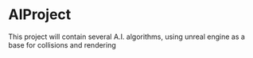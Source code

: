 # AIProject
This project will contain several A.I. algorithms, using unreal engine as a base for collisions and rendering
